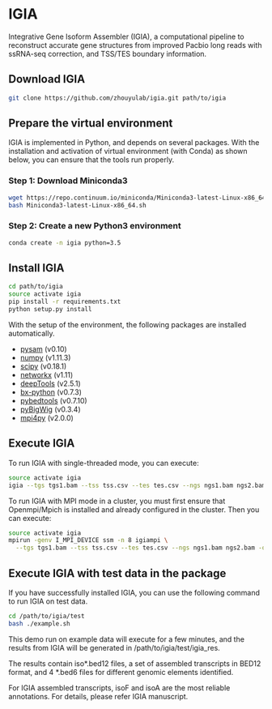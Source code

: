 # IGIA

Integrative Gene Isoform Assembler (IGIA), a computational pipeline to reconstruct accurate gene structures from improved Pacbio long reads with ssRNA-seq correction, and TSS/TES boundary information. 


## Download IGIA

  ```bash
  git clone https://github.com/zhouyulab/igia.git path/to/igia
  ```

## Prepare the virtual environment

IGIA is implemented in Python, and depends on several packages. With the installation and activation of virtual environment (with Conda) as shown below, you can ensure that the tools run properly.

### Step 1: Download Miniconda3

  ```bash
  wget https://repo.continuum.io/miniconda/Miniconda3-latest-Linux-x86_64.sh
  bash Miniconda3-latest-Linux-x86_64.sh
  ```

### Step 2: Create a new Python3 environment

  ```bash
  conda create -n igia python=3.5
  ```

## Install IGIA

  ```bash
  cd path/to/igia
  source activate igia
  pip install -r requirements.txt
  python setup.py install
  ```

With the setup of the environment, the following packages are installed automatically.

- [pysam](https://pysam.readthedocs.io/) (v0.10)
- [numpy](https://www.numpy.org/) (v1.11.3)
- [scipy](https://www.scipy.org/) (v0.18.1)
- [networkx](https://networkx.github.io/) (v1.11)
- [deepTools](https://deeptools.readthedocs.io/) (v2.5.1)
- [bx-python](https://pypi.org/project/bx-python/) (v0.7.3)
- [pybedtools](https://daler.github.io/pybedtools/) (v0.7.10)
- [pyBigWig](https://pypi.org/project/pyBigWig/) (v0.3.4)
- [mpi4py](https://pypi.org/project/mpi4py/) (v2.0.0)


## Execute IGIA

To run IGIA with single-threaded mode, you can execute:
  ```bash
  source activate igia
  igia --tgs tgs1.bam --tss tss.csv --tes tes.csv --ngs ngs1.bam ngs2.bam -o igia_res
  ```

To run IGIA with MPI mode in a cluster, you must first ensure that Openmpi/Mpich is installed and already configured in the cluster. Then you can execute:
  ```bash
  source activate igia
  mpirun -genv I_MPI_DEVICE ssm -n 8 igiampi \
    --tgs tgs1.bam --tss tss.csv --tes tes.csv --ngs ngs1.bam ngs2.bam -o igia_res
  ```

## Execute IGIA with test data in the package

If you have successfully installed IGIA, you can use the following command to run IGIA on test data.
  ```bash
  cd /path/to/igia/test
  bash ./example.sh
  ```

This demo run on example data will execute for a few minutes, and the results from IGIA will be generated in /path/to/igia/test/igia_res.

The results contain iso*.bed12 files, a set of assembled transcripts in BED12 format, and 4 *.bed6 files for different genomic elements identified.

For IGIA assembled transcripts, isoF and isoA are the most reliable annotations. For details, please refer IGIA manuscript.


